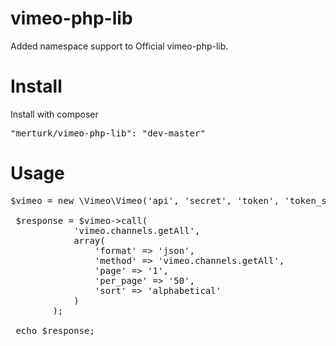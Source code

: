 vimeo-php-lib
=============

Added namespace support to Official vimeo-php-lib.

Install
=====
Install with composer 
<pre>
"merturk/vimeo-php-lib": "dev-master"
</pre>

Usage
=====
<pre>
$vimeo = new \Vimeo\Vimeo('api', 'secret', 'token', 'token_secret');

 $response = $vimeo->call(
            'vimeo.channels.getAll',
            array(
                'format' => 'json',
                'method' => 'vimeo.channels.getAll',
                'page' => '1',
                'per_page' => '50',
                'sort' => 'alphabetical'
            )
        );

 echo $response;
</pre>